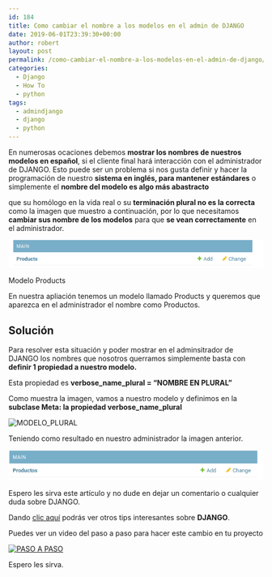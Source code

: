 ```yaml
---
id: 184
title: Como cambiar el nombre a los modelos en el admin de DJANGO
date: 2019-06-01T23:39:30+00:00
author: robert
layout: post
permalink: /como-cambiar-el-nombre-a-los-modelos-en-el-admin-de-django/
categories:
  - Django
  - How To
  - python
tags:
  - admindjango
  - django
  - python
---
```

En numerosas ocaciones debemos **mostrar los nombres de nuestros modelos en español**, si el cliente final hará interacción con el administrador de DJANGO. Esto puede ser un problema si nos gusta definir y hacer la programación de nuestro **sistema en inglés, para mantener estándares** o simplemente el **nombre del modelo es algo más abastracto** 

<!--more-->

que su homólogo en la vida real o su **terminación plural no es la correcta** como la imagen que muestro a continuación, por lo que necesitamos **cambiar sus nombre de los modelos** para que **se vean correctamente** en el administrador.

![TITULO](/assets/img/posts/cambiar-nombre-modelos/ModeloOriginal.png)
<p class="text-center fs12">Modelo Products</p>
En nuestra apliación tenemos un modelo llamado Products y queremos que aparezca en el administrador el nombre como Productos.

## Solución

Para resolver esta situación y poder mostrar en el adminsitrador de DJANGO los nombres que nosotros querramos simplemente basta con **definir 1 propiedad a nuestro modelo.**

Esta propiedad es **verbose\_name\_plural = &#8220;NOMBRE EN PLURAL&#8221;**

Como muestra la imagen, vamos a nuestro modelo y definimos en la **subclase Meta: la propiedad verbose\_name\_plural**

![MODELO_PLURAL](/assets/img/posts/cambiar-nombre-modelos/ModeloPlural.png)

Teniendo como resultado en nuestro administrador la imagen anterior.

![MODELO_PLURAL](/assets/img/posts/cambiar-nombre-modelos/ModeloFinal.png)

Espero les sirva este artículo y no dude en dejar un comentario o cualquier duda sobre DJANGO.

Dando [clic aquí](https://www.youtube.com/channel/UCDbGgmXz39F1tkF2rThehlQ) podrás ver otros tips interesantes sobre **DJANGO**.

Puedes ver un video del paso a paso para hacer este cambio en tu proyecto

[![PASO A PASO](http://img.youtube.com/vi/mHcUXQ2M2ko/0.jpg)](http://www.youtube.com/watch?v=mHcUXQ2M2ko)

Espero les sirva.